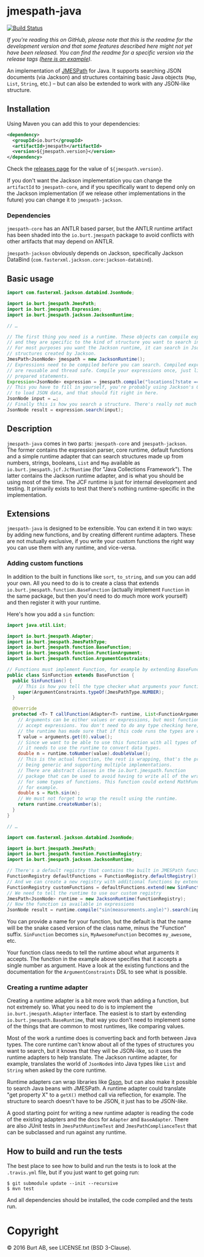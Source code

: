 # jmespath-java

[![Build Status](https://travis-ci.org/burtcorp/jmespath-java.png?branch=master)](https://travis-ci.org/burtcorp/jmespath-java)

_If you're reading this on GitHub, please note that this is the readme for the development version and that some features described here might not yet have been released. You can find the readme for a specific version via the release tags ([here is an example](https://github.com/burtcorp/jmespath-java/tree/0.1.0))._

An implementation of [JMESPath](http://jmespath.org/) for Java. It supports searching JSON documents (via Jackson) and structures containing basic Java objects (`Map`, `List`, `String`, etc.) – but can also be extended to work with any JSON-like structure.

## Installation

Using Maven you can add this to your dependencies:

```xml
<dependency>
  <groupId>io.burt</groupId>
  <artifactId>jmespath</artifactId>
  <version>${jmespath.version}</version>
</dependency>
```

Check the [releases page](https://github.com/burtcorp/jmespath-java/releases) for the value of `${jmespath.version}`.

If you don't want the Jackson implementation you can change the `artifactId` to `jmespath-core`, and if you specifically want to depend only on the Jackson implementation (if we release other implementations in the future) you can change it to `jmespath-jackson`.

### Dependencies

`jmespath-core` has an ANTLR based parser, but the ANTLR runtime artifact has been shaded into the `io.burt.jmespath` package to avoid conflicts with other artifacts that may depend on ANTLR.

`jmespath-jackson` obviously depends on Jackson, specifically Jackson DataBind (`com.fasterxml.jackson.core:jackson-databind`).

## Basic usage

```java
import com.fasterxml.jackson.databind.JsonNode;

import io.burt.jmespath.JmesPath;
import io.burt.jmespath.Expression;
import io.burt.jmespath.jackson.JacksonRuntime;

// …

// The first thing you need is a runtime. These objects can compile expressions
// and they are specific to the kind of structure you want to search in.
// For most purposes you want the Jackson runtime, it can search in JsonNode
// structures created by Jackson.
JmesPath<JsonNode> jmespath = new JacksonRuntime();
// Expressions need to be compiled before you can search. Compiled expressions
// are reusable and thread safe. Compile your expressions once, just like database
// prepared statements.
Expression<JsonNode> expression = jmespath.compile("locations[?state == 'WA'].name | sort(@) | {WashingtonCities: join(', ', @)}");
// This you have to fill in yourself, you're probably using Jackson's ObjectMapper
// to load JSON data, and that should fit right in here.
JsonNode input = …;
// Finally this is how you search a structure. There's really not much more to it.
JsonNode result = expression.search(input);
```

## Description

`jmespath-java` comes in two parts: `jmespath-core` and `jmespath-jackson`. The former contains the expression parser, core runtime, default functions and a simple runtime adapter that can search structures made up from numbers, strings, booleans, `List` and `Map` available as `io.burt.jmespath.jcf.JcfRuntime` (for "Java Collections Framework"). The latter contains the Jackson runtime adapter, and is what you should be using most of the time. The JCF runtime is just for internal development and testing. It primarily exists to test that there's nothing runtime-specific in the implementation.

## Extensions

`jmespath-java` is designed to be extensible. You can extend it in two ways: by adding new functions, and by creating different runtime adapters. These are not mutually exclusive, if you write your custom functions the right way you can use them with any runtime, and vice-versa.

### Adding custom functions

In addition to the built in functions like `sort`, `to_string`, and `sum` you can add your own. All you need to do is to create a class that extends `io.burt.jmespath.function.BaseFunction` (actually implement `Function` in the same package, but then you'd need to do much more work yourself) and then register it with your runtime.

Here's how you add a `sin` function:

```java
import java.util.List;

import io.burt.jmespath.Adapter;
import io.burt.jmespath.JmesPathType;
import io.burt.jmespath.function.BaseFunction;
import io.burt.jmespath.function.FunctionArgument;
import io.burt.jmespath.function.ArgumentConstraints;

// Functions must implement Function, for example by extending BaseFunction
public class SinFunction extends BaseFunction {
  public SinFunction() {
    // This is how you tell the type checker what arguments your function accepts
    super(ArgumentConstraints.typeOf(JmesPathType.NUMBER);
  }

  @Override
  protected <T> T callFunction(Adapter<T> runtime, List<FunctionArgument<T>> arguments) {
    // Arguments can be either values or expressions, but most functions only
    // accept expressions. You don't need to do any type checking here, the
    // the runtime has made sure that if this code runs the types are correct.
    T value = arguments.get(0).value();
    // Since we want to be able to use this function with all types of inputs
    // it needs to use the runtime to convert data types.
    double n = runtime.toNumber(value).doubleValue();
    // This is the actual function, the rest is wrapping, that's the price of
    // being generic and supporting multiple implementations.
    // There are abstract classes in the io.burt.jmespath.function
    // package that can be used to avoid having to write all of the wrapping
    // for some types of functions. This function could extend MathFunction,
    // for example.
    double s = Math.sin(n);
    // We must not forget to wrap the result using the runtime.
    return runtime.createNumber(s);
  }
}

// …

import com.fasterxml.jackson.databind.JsonNode;

import io.burt.jmespath.JmesPath;
import io.burt.jmespath.function.FunctionRegistry;
import io.burt.jmespath.jackson.JacksonRuntime;

// There's a default registry that contains the built in JMESPath functions
FunctionRegistry defaultFunctions = FunctionRegistry.defaultRegistry();
// And we can create a new registry with additional functions by extending it
FunctionRegistry customFunctions = defaultFunctions.extend(new SinFunction());
// We need to tell the runtime to use our custom registry
JmesPath<JsonNode> runtime = new JacksonRuntime(functionRegistry);
// Now the function is available in expressions
JsonNode result = runtime.compile("sin(measurements.angle)").search(input);
```

You can provide a name for your function, but the default is that the name will be the snake cased version of the class name, minus the "Function" suffix. `SinFunction` becomes `sin`, `MyAwesomeFunction` becomes `my_awesome`, etc.

Your function class needs to tell the runtime about what arguments it accepts. The function in the example above specifies that it accepts a single number as argument. Have a look at the existing functions and the documentation for the `ArgumentConstraints` DSL to see what is possible.

### Creating a runtime adapter

Creating a runtime adapter is a bit more work than adding a function, but not extremely so. What you need to do is to implement the `io.burt.jmespath.Adapter` interface. The easiest is to start by extending `io.burt.jmespath.BaseRuntime`, that way you don't need to implement some of the things that are common to most runtimes, like comparing values.

Most of the work a runtime does is converting back and forth between Java types. The core runtime can't know about all of the types of structures you want to search, but it knows that they will be JSON-like, so it uses the runtime adapters to help translate. The Jackson runtime adapter, for example, translates the world of `JsonNode`s into Java types like `List` and `String` when asked by the core runtime.

Runtime adapters can wrap libraries like [Gson](https://github.com/google/gson), but can also make it possible to search Java beans with JMESPath. A runtime adapter could translate "get property X" to a `getX()` method call via reflection, for example. The structure to search doesn't have to be JSON, it just has to be JSON-_like_.

A good starting point for writing a new runtime adapter is reading the code of the existing adapters and the docs for `Adapter` and `BaseAdapter`. There are also JUnit tests in `JmesPathRuntimeTest` and `JmesPathComplianceTest` that can be subclassed and run against any runtime.

## How to build and run the tests

The best place to see how to build and run the tests is to look at the `.travis.yml` file, but if you just want to get going run:

```
$ git submodule update --init --recursive
$ mvn test
```

And all dependencies should be installed, the code compiled and the tests run.

# Copyright

© 2016 Burt AB, see LICENSE.txt (BSD 3-Clause).